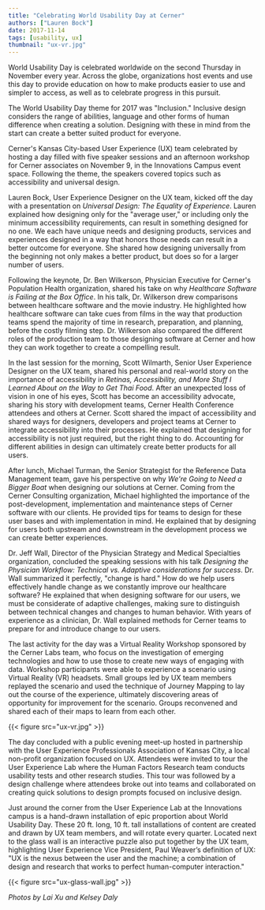 ```yaml
---
title: "Celebrating World Usability Day at Cerner"
authors: ["Lauren Bock"]
date: 2017-11-14
tags: [usability, ux]
thumbnail: "ux-vr.jpg"
---
```


World Usability Day is celebrated worldwide on the second Thursday in November every year. Across the globe, organizations host events and use this day to provide education on how to make products easier to use and simpler to access, as well as to celebrate progress in this pursuit.
 
The World Usability Day theme for 2017 was "Inclusion." Inclusive design considers the range of abilities, language and other forms of human difference when creating a solution. Designing with these in mind from the start can create a better suited product for everyone.
 
Cerner's Kansas City-based User Experience (UX) team celebrated by hosting a day filled with five speaker sessions and an afternoon workshop for Cerner associates on November 9, in the Innovations Campus event space. Following the theme, the speakers covered topics such as accessibility and universal design.
 
Lauren Bock, User Experience Designer on the UX team, kicked off the day with a presentation on _Universal Design: The Equality of Experience_. Lauren explained how designing only for the "average user," or including only the minimum accessibility requirements, can result in something designed for no one. We each have unique needs and designing products, services and experiences designed in a way that honors those needs can result in a better outcome for everyone. She shared how designing universally from the beginning not only makes a better product, but does so for a larger number of users.
 
Following the keynote, Dr. Ben Wilkerson, Physician Executive for Cerner's Population Health organization, shared his take on why _Healthcare Software is Failing at the Box Office_. In his talk, Dr. Wilkerson drew comparisons between healthcare software and the movie industry. He highlighted how healthcare software can take cues from films in the way that production teams spend the majority of time in research, preparation, and planning, before the costly filming step. Dr. Wilkerson also compared the different roles of the production team to those designing software at Cerner and how they can work together to create a compelling result.
 
In the last session for the morning, Scott Wilmarth, Senior User Experience Designer on the UX team, shared his personal and real-world story on the importance of accessibility in _Retinas, Accessibility, and More Stuff I Learned About on the Way to Get Thai Food_. After an unexpected loss of vision in one of his eyes, Scott has become an accessibility advocate, sharing his story with development teams, Cerner Health Conference attendees and others at Cerner. Scott shared the impact of accessibility and shared ways for designers, developers and project teams at Cerner to integrate accessibility into their processes. He explained that designing for accessibility is not just required, but the right thing to do. Accounting for different abilities in design can ultimately create better products for all users.
 
After lunch, Michael Turman, the Senior Strategist for the Reference Data Management team, gave his perspective on why _We're Going to Need a Bigger Boat_ when designing our solutions at Cerner. Coming from the Cerner Consulting organization, Michael highlighted the importance of the post-development, implementation and maintenance steps of Cerner software with our clients. He provided tips for teams to design for these user bases and with implementation in mind. He explained that by designing for users both upstream and downstream in the development process we can create better experiences.
 
Dr. Jeff Wall, Director of the Physician Strategy and Medical Specialties organization, concluded the speaking sessions with his talk _Designing the Physician Workflow: Technical vs. Adaptive considerations for success_. Dr. Wall summarized it perfectly, "change is hard." How do we help users effectively handle change as we constantly improve our healthcare software? He explained that when designing software for our users, we must be considerate of adaptive challenges, making sure to distinguish between technical changes and changes to human behavior. With years of experience as a clinician, Dr. Wall explained methods for Cerner teams to prepare for and introduce change to our users.

The last activity for the day was a Virtual Reality Workshop sponsored by the Cerner Labs team, who focus on the investigation of emerging technologies and how to use those to create new ways of engaging with data. Workshop participants were able to experience a scenario using Virtual Reality (VR) headsets. Small groups led by UX team members replayed the scenario and used the technique of Journey Mapping to lay out the course of the experience, ultimately discovering areas of opportunity for improvement for the scenario. Groups reconvened and shared each of their maps to learn from each other.

{{< figure src="ux-vr.jpg" >}}

The day concluded with a public evening meet-up hosted in partnership with the User Experience Professionals Association of Kansas City, a local non-profit organization focused on UX. Attendees were invited to tour the User Experience Lab where the Human Factors Research team conducts usability tests and other research studies. This tour was followed by a design challenge where attendees broke out into teams and collaborated on creating quick solutions to design prompts focused on inclusive design.
 
Just around the corner from the User Experience Lab at the Innovations campus is a hand-drawn installation of epic proportion about World Usability Day. These 20 ft. long, 10 ft. tall installations of content are created and drawn by UX team members, and will rotate every quarter. Located next to the glass wall is an interactive puzzle also put together by the UX team, highlighting User Experience Vice President, Paul Weaver’s definition of UX: "UX is the nexus between the user and the machine; a combination of design and research that works to perfect human-computer interaction."

{{< figure src="ux-glass-wall.jpg" >}}

_Photos by Lai Xu and Kelsey Daly_

